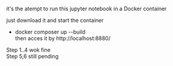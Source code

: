 it's the atempt to run this jupyter notebook in a Docker container   

just download it and start the container   
- docker composer up --build  
then acces it by http://localhost:8880/  

Step 1..4 wok fine    
Step 5,6 still pending   
